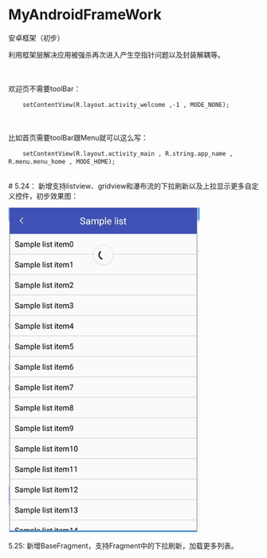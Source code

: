 # MyAndroidFrameWork
安卓框架（初步）

利用框架层解决应用被强杀再次进入产生空指针问题以及封装解耦等。

</br>
</br>
欢迎页不需要toolBar：
</br>

        setContentView(R.layout.activity_welcome ,-1 , MODE_NONE);



</br>
</br>
比如首页需要toolBar跟Menu就可以这么写：

        setContentView(R.layout.activity_main , R.string.app_name , R.menu.menu_home , MODE_HOME);
 
</br>
    # 5.24： 新增支持listview、gridview和瀑布流的下拉刷新以及上拉显示更多自定义控件，初步效果图：
</br>

![img](https://github.com/fay77/MyAndroidFrameWork/blob/master/app/src/main/res/drawable-xxhdpi/pull_to_refresh.gif)

5.25: 新增BaseFragment，支持Fragment中的下拉刷新，加载更多列表。
